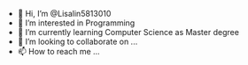 - 👋 Hi, I’m @Lisalin5813010
- 👀 I’m interested in Programming
- 🌱 I’m currently learning Computer Science as Master degree
- 💞️ I’m looking to collaborate on ...
- 📫 How to reach me ...

<!---
Lisalin5813010/Lisalin5813010 is a ✨ special ✨ repository because its `README.md` (this file) appears on your GitHub profile.
You can click the Preview link to take a look at your changes.
--->
